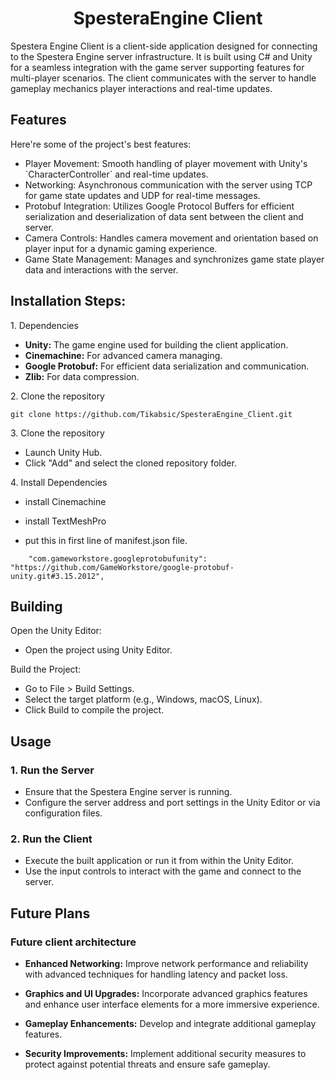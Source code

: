 <h1 align="center" id="title">SpesteraEngine Client</h1>

<p id="description">Spestera Engine Client is a client-side application designed for connecting to the Spestera Engine server infrastructure. It is built using C# and Unity for a seamless integration with the game server supporting features for multi-player scenarios. The client communicates with the server to handle gameplay mechanics player interactions and real-time updates.</p>

  
  
<h2>Features</h2>

Here're some of the project's best features:

*   Player Movement: Smooth handling of player movement with Unity's \`CharacterController\` and real-time updates.
*   Networking: Asynchronous communication with the server using TCP for game state updates and UDP for real-time messages.
*   Protobuf Integration: Utilizes Google Protocol Buffers for efficient serialization and deserialization of data sent between the client and server.
*   Camera Controls: Handles camera movement and orientation based on player input for a dynamic gaming experience.
*   Game State Management: Manages and synchronizes game state player data and interactions with the server.

<h2>Installation Steps:</h2>

<p>1. Dependencies</p>

- **Unity:** The game engine used for building the client application.
- **Cinemachine:** For advanced camera managing.
- **Google Protobuf:** For efficient data serialization and communication.
- **Zlib:** For data compression.

<p>2. Clone the repository</p>

```
git clone https://github.com/Tikabsic/SpesteraEngine_Client.git
```

<p>3. Clone the repository</p>

* Launch Unity Hub.
* Click "Add" and select the cloned repository folder.

<p>4. Install Dependencies</p>

* install Cinemachine

* install TextMeshPro

* put this in first line of manifest.json file.
```
    "com.gameworkstore.googleprotobufunity": "https://github.com/GameWorkstore/google-protobuf-unity.git#3.15.2012",
```

<h2>Building</h2>

<p>Open the Unity Editor: </p>

* Open the project using Unity Editor.
<p>Build the Project:</p>

* Go to File > Build Settings.
* Select the target platform (e.g., Windows, macOS, Linux).
* Click Build to compile the project.

<h2> Usage </h2>

<h3>1. Run the Server</h3>

 * Ensure that the Spestera Engine server is running.
* Configure the server address and port settings in the Unity Editor or via configuration files.

<h3>2. Run the Client</h3>

* Execute the built application or run it from within the Unity Editor.
* Use the input controls to interact with the game and connect to the server.

<h2> Future Plans </h2>

<h3> Future client architecture</h3>

* **Enhanced Networking:** Improve network performance and reliability with advanced techniques for handling latency and packet loss.

* **Graphics and UI Upgrades:** Incorporate advanced graphics features and enhance user interface elements for a more immersive experience.

* **Gameplay Enhancements:** Develop and integrate additional gameplay features.

* **Security Improvements:** Implement additional security measures to protect against potential threats and ensure safe gameplay.
